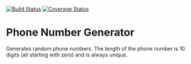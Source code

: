 [![Build Status](https://travis-ci.org/pluwum/phone-number-generator.svg?branch=master)](https://travis-ci.org/pluwum/phone-number-generator) [![Coverage Status](https://coveralls.io/repos/github/pluwum/phone-number-generator/badge.svg?branch=master&service=github)](https://coveralls.io/github/pluwum/phone-number-generator?branch=master)

# Phone Number Generator

Generates random phone numbers. The length of the phone number is 10 digits (all starting with zero) and is always unique.
